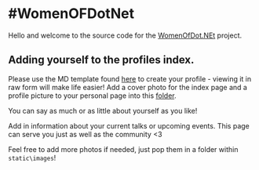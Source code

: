 # #WomenOFDotNet
Hello and welcome to the source code for the [WomenOfDot.NEt](https://womenofdot.net) project.

## Adding yourself to the profiles index.

Please use the MD template found [here](https://github.com/Layla-P/WomenOfDotNet/blob/main/content/profiles/template-please-copy.md) to create your profile - viewing it in raw form will make life easier!
Add a cover photo for the index page and a profile picture to your personal page into this [folder](https://github.com/Layla-P/WomenOfDotNet/tree/main/static/images/profile-pictures).

You can say as much or as little about yourself as you like!

Add in information about your current talks or upcoming events. This page can serve you just as well as the community <3

Feel free to add more photos if needed, just pop them in a folder within `static\images`!